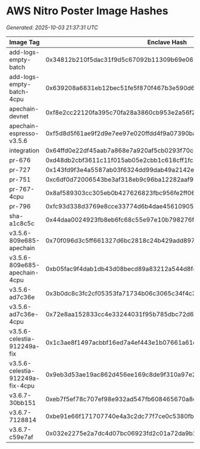 # AWS Nitro Poster Image Hashes

_Generated: 2025-10-03 21:37:31 UTC_

| Image Tag | Enclave Hash |
|-----------|-------------|
| add-logs-empty-batch | 0x34812b210f5dac31f9d5c67092b11309b69e065f2850c6818b15dfae4d53a6d7 |
| add-logs-empty-batch-4cpu | 0x639208a6831eb12bec51fe5f870f467b3e590d6e7a7abb53da99bf81d6f72f20 |
| apechain-devnet | 0xf8e2cc22120fa395c70fa28a3860cb953e2a56f2dcc06ecda75f2c0ca433aad0 |
| apechain-espresso-v3.5.6 | 0xf5d8d5f61ae9f2d9e7ee97e020ffdd4f9a07390ba02ead07350eaa120aae9e74 |
| integration | 0x64ffd0e22df45aab7a868e7a920af5cb0293f70cd8cb108343dfc65d9a9d6168 |
| pr-676 | 0xd48db2cbf3611c11f015ab05e2cbb1c618cff1fc7daeedb5f36ad3b391bbe99a |
| pr-727 | 0x143fd9f3e4a5587ab03f6324dd99dab49a2142e555b78263a4c992033ff654b6 |
| pr-751 | 0xc6df0d72006543be3af318eb9c96ba12282aaf91ba5b4c511866288256729db3 |
| pr-767-4cpu | 0x8af589303cc305eb0b427626823fbc956fe2ff06fb7033da158456081754d1ad |
| pr-796 | 0xfc93d338d3769e8cce33774d6b4dae456109051fb7498b839ca3c1028402fd07 |
| sha-a1c8c5c | 0x44daa0024923fb8eb6fc68c55e97e10b798276f4b637a240345fe8e59afa7920 |
| v3.5.6-809e685-apechain | 0x70f096d3c5ff661327d6bc2818c24b429add897812f396db284f37b3076dabbc |
| v3.5.6-809e685-apechain-4cpu | 0xb05fac9f4dab1db43d08becd89a83212a544d8f46fd7dcdf56b852a7c4f45f3c |
| v3.5.6-ad7c36e | 0x3b0dc8c3fc2cf05353fa71734b06c3065c34f4c3f9572f592123be55f75b6186 |
| v3.5.6-ad7c36e-4cpu | 0x72e8aa152833cc4e33244031f95b785dbc72d6c45c6cfb8367918cf8ce55f7cd |
| v3.5.6-celestia-912249a-fix | 0x1c3ae8f1497acbbf16ed7a4ef443e1b07661a61ddb0eba88fa0bc99d11a2087d |
| v3.5.6-celestia-912249a-fix-4cpu | 0x9eb3d53ae19ac862d456ee169c8de9f310a97e29079c38daf4c676ba4608cbd0 |
| v3.6.7-30bb151 | 0xeb7f5ef78c707ef98e932ad547fb608465670a8ddcab49cc2bca5d1892a71106 |
| v3.6.7-7128814 | 0xbe91e66f171707740e4a3c2dc77f7ce0c5380fb54d0736d2b5a9e9131ca16886 |
| v3.6.7-c59e7af | 0x032e2275e2a7dc4d07bc06923fd2c01a72da9b20e624ce16fe5ced381a23c9e4 |
